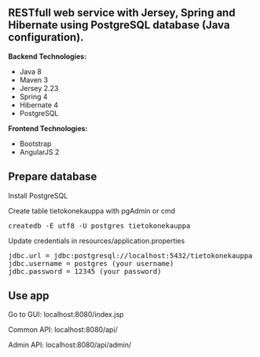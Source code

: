 <h2>RESTfull web service with Jersey, Spring and Hibernate using PostgreSQL database (Java configuration).</h2>

<b>Backend Technologies:</b>
<ul>
<li>Java 8</li>
<li>Maven 3</li>
<li>Jersey 2.23</li>
<li>Spring 4</li>
<li>Hibernate 4</li>
<li>PostgreSQL</li>
</ul>
  
<b>Frontend Technologies:</b>
<ul>
<li>Bootstrap</li>
<li>AngularJS 2</li>
</ul>

<h2>Prepare database</h2>
<p>Install PostgreSQL</p>
<p>Create table tietokonekauppa with pgAdmin or cmd</p>
<pre>createdb -E utf8 -U postgres tietokonekauppa</pre>
<p>Update credentials in resources/application.properties</p>
<pre>
jdbc.url = jdbc:postgresql://localhost:5432/tietokonekauppa
jdbc.username = postgres (your username)
jdbc.password = 12345 (your password)
</pre>

<h2>Use app</h2>
<p>Go to GUI: localhost:8080/index.jsp</p>
<p>Common API: localhost:8080/api/</p>
<p>Admin  API: localhost:8080/api/admin/</p>
